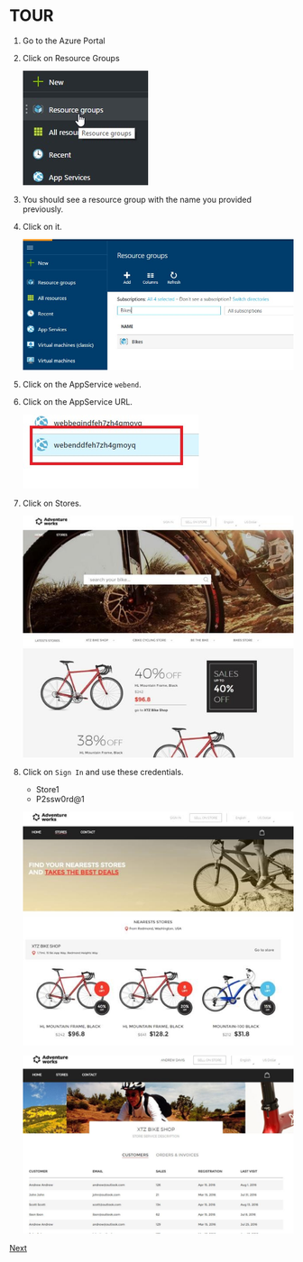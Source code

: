 # TOUR

1. Go to the Azure Portal 
1. Click on Resource Groups

    ![](img/tour/image15.jpg)

1. You should see a resource group with the name you provided previously.  
1. Click on it.  

    ![](img/tour/image16.jpg)

1. Click on the AppService `webend`.  
1. Click on the AppService URL. 

    ![](img/tour/image9.jpg)

1. Click on Stores. 

    ![](img/tour/image17.jpg)

1. Click on `Sign In` and use these credentials. 

    - Store1 
    - P2ssw0rd@1 

    ![](img/tour/image18.jpg)
    
    ![](img/tour/image19.jpg)

<a href="1.NoSqlJsonStore.md">Next</a>

